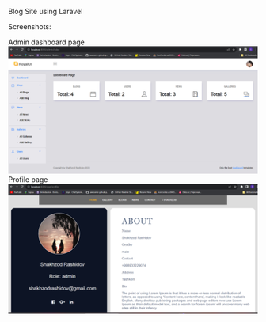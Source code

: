 Blog Site using Laravel

Screenshots:

Admin dashboard page
![Screenshots](public/screenshots/admin.png)
Profile page
![Screenshots](public/screenshots/profile.png)
